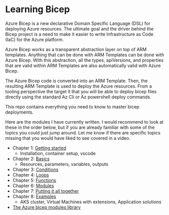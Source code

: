 # Learning Bicep

Azure Bicep is a new declarative Domain Specific Language (DSL) for deploying Azure resources.
The ultimate goal and the driver behind the Bicep project is a need to make it easier to write Infrastructure as Code (IaC) for the Azure platform.

Azure Bicep works as a transparent abstraction layer on top of ARM templates. Anything that can be done with ARM Templates can be done with Azure Bicep.
With this abstraction, all the types, apiVersions, and properties that are valid within ARM Templates are also automatically valid with Azure Bicep.

The Azure Bicep code is converted into an ARM Template. Then, the resulting ARM Template is used to deploy the Azure resources.
From a tooling perspective the target it that you will be able to deploy bicep files directly using the standard Az Cli or Az powershell deploy commands.

This repo contains everything you need to know to master bicep deployments.

Here are the modules I have currently written. I would recommend to look at these in the order below, but if you are already familiar with some of the topics you could just jump around. Let me know if there are specific topics missing that you would have liked to see covered in a video.  

- Chapter 1: [Getting started](https://github.com/the-azure-lab/learning-bicep/blob/main/getting-started/README.md)
    - Installation, container setup, vscode
- Chapter 2: [Basics](https://github.com/the-azure-lab/learning-bicep/blob/main/basics/README.md)
    - Resources, parameters, variables, outputs
- Chapter 3: [Conditions](https://github.com/the-azure-lab/learning-bicep/blob/main/conditions/README.md)
- Chapter 4: [Loops](https://github.com/the-azure-lab/learning-bicep/blob/main/loops/README.md)
- Chapter 5: [Functions](https://github.com/the-azure-lab/learning-bicep/blob/main/functions/README.md)
- Chapter 6: [Modules](https://github.com/the-azure-lab/learning-bicep/blob/main/modules/README.md)
- Chapter 7: [Putting it all together](https://github.com/the-azure-lab/learning-bicep/blob/main/putting-it-all-together/README.md)
- Chapter 8: [Examples](https://github.com/the-azure-lab/learning-bicep/blob/main/bicep-examples/README.md)
    - AKS cluster, Virtual Machines with extensions, Application solutions
- [The Azure bicep modules library](https://github.com/the-azure-lab/learning-bicep/blob/main/modules-library/README.md)
